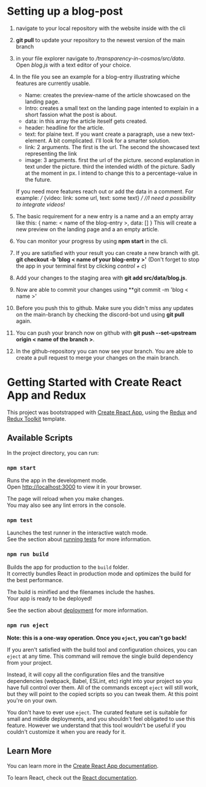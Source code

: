 # Setting up a blog-post

1. navigate to your local repository with the website inside with the cli
2. **git pull** to update your repository to the newest version of the main branch
3. in your file explorer navigate to */transparency-in-cosmos/src/data*. Open *blog.js* with a text editor of your choice.
4. In the file you see an example for a blog-entry illustrating whiche features are currently usable.
    * Name: creates the preview-name of the article showcased on the landing page.
    * Intro: creates a small text on the landing page intented to explain in a short fassion what the post is about.
    * data: in this array the article iteself gets created.
    * header: headline for the article.
    * text: for plaine text. If you want create a paragraph, use a new text-element. A bit complicated. I'll look for a smarter solution.
    * link: 2 arguments. The first is the url. The second the showcased text representing the link
    * image: 3 arguments. first the url of the picture. second explanation in text under the picture. third the intended width of the picture. Sadly at the moment in px. I intend to change this to a percentage-value in the future.

    If you need more features reach out or add the data in a comment. For example:
    */* {video: link: some url, text: some text} */ //I need a possibility to integrate videos!*
5. The basic requirement for a new entry is a name and a an empty array like this:
    {
        name: < name of the blog-entry >,
        data: []
    }
This will create a new preview on the landing page and a an empty article.
6. You can monitor your progress by using **npm start** in the cli.
7. If you are satisfied with your result you can create a new branch with git. **git checkout -b 'blog < name of your blog-entry >'** (Don't forget to stop the app in your terminal first by clicking *control + c*)
8. Add your changes to the staging area with **git add src/data/blog.js**. 
8. Now are able to commit your changes using **git commit -m 'blog < name >'
9. Before you push this to github. Make sure you didn't miss any updates on the main-branch by checking the discord-bot und using **git pull** again. 
10. You can push your branch now on github with **git push --set-upstream origin < name of the branch >**.
11. In the github-repository you can now see your branch. You are able to create a pull request to merge your changes on the main branch.

# Getting Started with Create React App and Redux

This project was bootstrapped with [Create React App](https://github.com/facebook/create-react-app), using the [Redux](https://redux.js.org/) and [Redux Toolkit](https://redux-toolkit.js.org/) template.

## Available Scripts

In the project directory, you can run:

### `npm start`

Runs the app in the development mode.\
Open [http://localhost:3000](http://localhost:3000) to view it in your browser.

The page will reload when you make changes.\
You may also see any lint errors in the console.

### `npm test`

Launches the test runner in the interactive watch mode.\
See the section about [running tests](https://facebook.github.io/create-react-app/docs/running-tests) for more information.

### `npm run build`

Builds the app for production to the `build` folder.\
It correctly bundles React in production mode and optimizes the build for the best performance.

The build is minified and the filenames include the hashes.\
Your app is ready to be deployed!

See the section about [deployment](https://facebook.github.io/create-react-app/docs/deployment) for more information.

### `npm run eject`

**Note: this is a one-way operation. Once you `eject`, you can't go back!**

If you aren't satisfied with the build tool and configuration choices, you can `eject` at any time. This command will remove the single build dependency from your project.

Instead, it will copy all the configuration files and the transitive dependencies (webpack, Babel, ESLint, etc) right into your project so you have full control over them. All of the commands except `eject` will still work, but they will point to the copied scripts so you can tweak them. At this point you're on your own.

You don't have to ever use `eject`. The curated feature set is suitable for small and middle deployments, and you shouldn't feel obligated to use this feature. However we understand that this tool wouldn't be useful if you couldn't customize it when you are ready for it.

## Learn More

You can learn more in the [Create React App documentation](https://facebook.github.io/create-react-app/docs/getting-started).

To learn React, check out the [React documentation](https://reactjs.org/).
